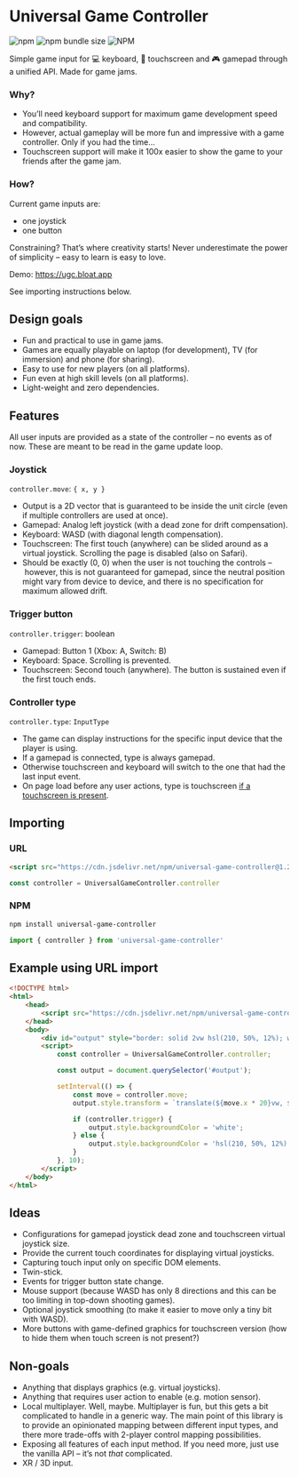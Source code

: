 # Universal Game Controller

![npm](https://img.shields.io/npm/v/universal-game-controller)
![npm bundle size](https://img.shields.io/bundlephobia/min/universal-game-controller)
![NPM](https://img.shields.io/npm/l/universal-game-controller)

Simple game input for 💻 keyboard, 📱 touchscreen and 🎮 gamepad through a unified API. Made for game jams.

### Why?
- You’ll need keyboard support for maximum game development speed and compatibility.
- However, actual gameplay will be more fun and impressive with a game controller. Only if you had the time...
- Touchscreen support will make it 100x easier to show the game to your friends after the game jam.

### How?

Current game inputs are:
- one joystick
- one button

Constraining? That’s where creativity starts! Never underestimate the power of simplicity – easy to learn is easy to love.

Demo: https://ugc.bloat.app

See importing instructions below.

## Design goals
- Fun and practical to use in game jams.
- Games are equally playable on laptop (for development), TV (for immersion) and phone (for sharing).
- Easy to use for new players (on all platforms).
- Fun even at high skill levels (on all platforms).
- Light-weight and zero dependencies.

## Features

All user inputs are provided as a state of the controller – no events as of now. These are meant to be read in the game update loop.

### Joystick
`controller.move`: `{ x, y }`
- Output is a 2D vector that is guaranteed to be inside the unit circle (even if multiple controllers are used at once).
- Gamepad: Analog left joystick (with a dead zone for drift compensation).
- Keyboard: WASD (with diagonal length compensation).
- Touchscreen: The first touch (anywhere) can be slided around as a virtual joystick. Scrolling the page is disabled (also on Safari).
- Should be exactly (0, 0) when the user is not touching the controls – however, this is not guaranteed for gamepad, since the neutral position might vary from device to device, and there is no specification for maximum allowed drift.

### Trigger button
`controller.trigger`: boolean
- Gamepad: Button 1 (Xbox: A, Switch: B)
- Keyboard: Space. Scrolling is prevented.
- Touchscreen: Second touch (anywhere). The button is sustained even if the first touch ends.

### Controller type
`controller.type`: `InputType`
- The game can display instructions for the specific input device that the player is using.
- If a gamepad is connected, type is always gamepad.
- Otherwise touchscreen and keyboard will switch to the one that had the last input event.
- On page load before any user actions, type is touchscreen [if a touchscreen is present](https://hacks.mozilla.org/2013/04/detecting-touch-its-the-why-not-the-how/).

## Importing

### URL

```html
<script src="https://cdn.jsdelivr.net/npm/universal-game-controller@1.2.0/dist/main.js"></script>
```

```javascript
const controller = UniversalGameController.controller
```

### NPM
```sh
npm install universal-game-controller
```

```javascript
import { controller } from 'universal-game-controller'
```

## Example using URL import
```html
<!DOCTYPE html>
<html>
    <head>
        <script src="https://cdn.jsdelivr.net/npm/universal-game-controller@1.2.0/dist/main.js"></script>
    </head>
    <body>
        <div id="output" style="border: solid 2vw hsl(210, 50%, 12%); width: 20vw; height: 20vw; border-radius: 50%; position: absolute; left: calc(50% - 10vw); top: calc(50% - 10vw);"></div>
        <script>
            const controller = UniversalGameController.controller;

            const output = document.querySelector('#output');

            setInterval(() => {
                const move = controller.move;
                output.style.transform = `translate(${move.x * 20}vw, ${move.y * 20}vw)`;

                if (controller.trigger) {
                    output.style.backgroundColor = 'white';
                } else {
                    output.style.backgroundColor = 'hsl(210, 50%, 12%)';
                }
            }, 10);
        </script>
    </body>
</html>
```

## Ideas
- Configurations for gamepad joystick dead zone and touchscreen virtual joystick size.
- Provide the current touch coordinates for displaying virtual joysticks.
- Capturing touch input only on specific DOM elements.
- Twin-stick.
- Events for trigger button state change.
- Mouse support (because WASD has only 8 directions and this can be too limiting in top-down shooting games).
- Optional joystick smoothing (to make it easier to move only a tiny bit with WASD).
- More buttons with game-defined graphics for touchscreen version (how to hide them when touch screen is not present?)

## Non-goals
- Anything that displays graphics (e.g. virtual joysticks).
- Anything that requires user action to enable (e.g. motion sensor).
- Local multiplayer. Well, maybe. Multiplayer is fun, but this gets a bit complicated to handle in a generic way. The main point of this library is to provide an opinionated mapping between different input types, and there more trade-offs with 2-player control mapping possibilities.
- Exposing all features of each input method. If you need more, just use the vanilla API – it’s not *that* complicated.
- XR / 3D input.